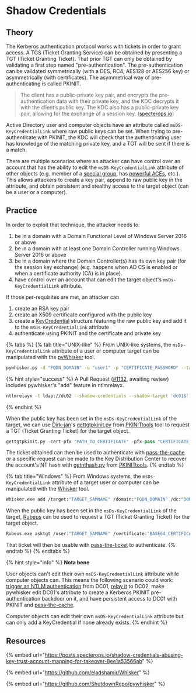 # Shadow Credentials

## Theory

The Kerberos authentication protocol works with tickets in order to grant access. A TGS \(Ticket Granting Service\) can be obtained by presenting a TGT \(Ticket Granting Ticket\). That prior TGT can only be obtained by validating a first step named "pre-authentication". The pre-authentication can be validated symmetrically \(with a DES, RC4, AES128 or AES256 key\) or asymmetrically \(with certificates\). The asymmetrical way of pre-authenticating is called PKINIT. 

> The client has a public-private key pair, and encrypts the pre-authentication data with their private key, and the KDC decrypts it with the client’s public key. The KDC also has a public-private key pair, allowing for the exchange of a session key. \([specterops.io](https://posts.specterops.io/shadow-credentials-abusing-key-trust-account-mapping-for-takeover-8ee1a53566ab)\)

Active Directory user and computer objects have an attribute called `msDS-KeyCredentialLink` where raw public keys can be set. When trying to pre-authenticate with PKINIT, the KDC will check that the authenticating user has knowledge of the matching private key, and a TGT will be sent if there is a match.

There are multiple scenarios where an attacker can have control over an account that has the ability to edit the `msDS-KeyCredentialLink` attribute of other objects \(e.g. member of a [special group](../privileged-groups.md), has [powerful ACEs](../access-control-entries/), etc.\). This allows attackers to create a key pair, append to raw public key in the attribute, and obtain persistent and stealthy access to the target object \(can be a user or a computer\).

## Practice

In order to exploit that technique, the attacker needs to:

1. be in a domain with a Domain Functional Level of Windows Server 2016 or above
2. be in a domain with at least one Domain Controller running Windows Server 2016 or above
3. be in a domain where the Domain Controller\(s\) has its own key pair \(for the session key exchange\) \(e.g. happens when AD CS is enabled or when a certificate authority \(CA\) is in place\).
4. have control over an account that can edit the target object's `msDs-KeyCredentialLink` attribute.

If those per-requisites are met, an attacker can

1. create an RSA key pair
2. create an X509 certificate configured with the public key
3. create a [KeyCredential](https://docs.microsoft.com/en-us/openspecs/windows_protocols/ms-adts/de61eb56-b75f-4743-b8af-e9be154b47af) structure featuring the raw public key and add it to the `msDs-KeyCredentialLink` attribute
4. authenticate using PKINIT and the certificate and private key

{% tabs %}
{% tab title="UNIX-like" %}
From UNIX-like systems, the `msDs-KeyCredentialLink` attribute of a user or computer target can be manipulated with the [pyWhisker](https://github.com/ShutdownRepo/pywhisker) tool.

```bash
pywhisker.py -d "FQDN_DOMAIN" -u "user1" -p "CERTIFICATE_PASSWORD" --target "TARGET_SAMNAME" --action "list"
```

{% hint style="success" %}
A Pull Request \([\#1132](https://github.com/SecureAuthCorp/impacket/pull/1132), awaiting review\) includes pywhisker's "add" feature in ntlmrelayx.

```bash
ntlmrelayx -t ldap://dc02 --shadow-credentials --shadow-target 'dc01$'
```
{% endhint %}

When the public key has been set in the `msDs-KeyCredentialLink` of the target, we can use [Dirk-jan](https://twitter.com/_dirkjan)'s [gettgtpkinit.py](https://github.com/dirkjanm/PKINITtools/blob/master/gettgtpkinit.py) from [PKINITtools](https://github.com/dirkjanm/PKINITtools/) tool to request a TGT \(Ticket Granting Ticket\) for the target object.

```python
gettgtpkinit.py -cert-pfx "PATH_TO_CERTIFICATE" -pfx-pass "CERTIFICATE_PASSWORD" "FQDN_DOMAIN/TARGET_SAMNAME" "TGT_CCACHE_FILE"
```

The ticket obtained can then be used to authenticate with [pass-the-cache](pass-the-cache.md) or a specific request can be made to the Key Distribution Center to recover the account's NT hash with [getnthash.py](https://github.com/dirkjanm/PKINITtools/blob/master/getnthash.py) from [PKINITtools](https://github.com/dirkjanm/PKINITtools/).
{% endtab %}

{% tab title="Windows" %}
From Windows systems, the `msDs-KeyCredentialLink` attribute of a target user or computer can be manipulated with the [Whisker](https://github.com/eladshamir/Whisker) tool.

```bash
Whisker.exe add /target:"TARGET_SAMNAME" /domain:"FQDN_DOMAIN" /dc:"DOMAIN_CONTROLLER" /path:"cert.pfx" /password:"pfx-password"
```

When the public key has been set in the `msDs-KeyCredentialLink` of the target, [Rubeus](https://github.com/GhostPack/Rubeus) can be used to request a TGT \(Ticket Granting Ticket\) for the target object.

```bash
Rubeus.exe asktgt /user:"TARGET_SAMNAME" /certificate:"BASE64_CERTIFICATE" /password:"CERTIFICATE_PASSWORD" /domain:"FQDN_DOMAIN" /dc:"DOMAIN_CONTROLLER" /show
```

That ticket will then be usable with [pass-the-ticket](pass-the-ticket.md) to authenticate.
{% endtab %}
{% endtabs %}

{% hint style="info" %}
**Nota bene**

User objects can't edit their own `msDS-KeyCredentialLink` attribute while computer objects can. This means the following scenario could work: [trigger an NTLM authentication](../mitm-and-coerced-authentications/) from DC01, [relay it](../ntlm/relay.md) to DC02, make pywhisker edit DC01's attribute to create a Kerberos PKINIT pre-authentication backdoor on it, and have persistent access to DC01 with PKINIT and [pass-the-cache](pass-the-cache.md).

Computer objects can edit their own `msDS-KeyCredentialLink` attribute but can only add a KeyCredential if none already exists.
{% endhint %}

## Resources

{% embed url="https://posts.specterops.io/shadow-credentials-abusing-key-trust-account-mapping-for-takeover-8ee1a53566ab" %}

{% embed url="https://github.com/eladshamir/Whisker" %}

{% embed url="https://github.com/ShutdownRepo/pywhisker" %}


